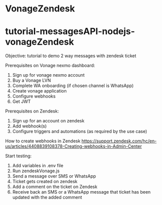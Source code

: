 # VonageZendesk
# tutorial-messagesAPI-nodejs-vonageZendesk
Objective: tutorial to demo 2 way messages with zendesk ticket

Prerequisites on Vonage nexmo dashboard:
1. Sign up for vonage nexmo account 
2. Buy a Vonage LVN
3. Complete WA onboarding (if chosen channel is WhatsApp) 
4. Create vonage application
5. Configure webhooks
6. Get JWT 


Prerequisites on Zendesk:
1. Sign up for an account on zendesk
2. Add webhook(s)
3. Configure triggers and automations (as required by the use case)

How to create webhooks in Zendesk
https://support.zendesk.com/hc/en-us/articles/4408839108378-Creating-webhooks-in-Admin-Center

Start testing:
1. Add variables in .env file
2. Run zendeskVonage.js 
3. Send a message over SMS or WhatsApp
4. Ticket gets created on zendesk
5. Add a comment on the ticket on Zendesk
6. Receive back an SMS or a WhatsApp message that ticket has been updated with the added comment
